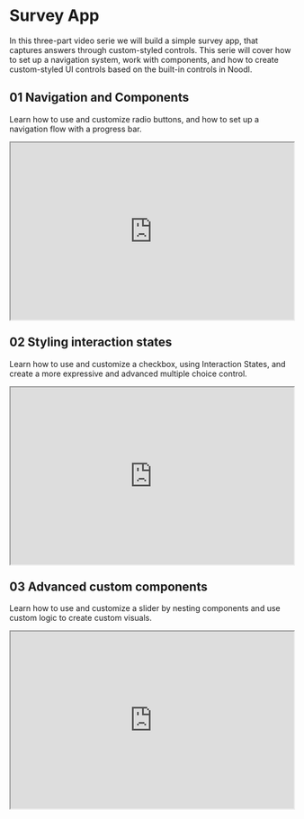 # Survey App

In this three-part video serie we will build a simple survey app, that captures answers through custom-styled controls. This serie will cover how to set up a navigation system, work with components, and how to create custom-styled UI controls based on the built-in controls in Noodl.

## 01 Navigation and Components
Learn how to use and customize radio buttons, and how to set up a navigation flow with a progress bar. 

<div style="padding:62.5% 0 0 0;position:relative;"><iframe width="100%" height="100%" src="https://www.youtube.com/embed/ntKTCC7eEk0" style="position:absolute;top:0;left:0; frameborder="0" allow="accelerometer; autoplay; encrypted-media; gyroscope; picture-in-picture" allowfullscreen></iframe>
</iframe></div>

## 02 Styling interaction states
Learn how to use and customize a checkbox, using Interaction States, and create a more expressive and advanced multiple choice control.

<div style="padding:62.5% 0 0 0;position:relative;"><iframe width="100%" height="100%" src="https://www.youtube.com/embed/720U1pZqWJg" style="position:absolute;top:0;left:0; frameborder="0" allow="accelerometer; autoplay; encrypted-media; gyroscope; picture-in-picture" allowfullscreen></iframe>
</iframe></div>

## 03 Advanced custom components
Learn how to use and customize a slider by nesting components and use custom logic to create custom visuals.

<div style="padding:62.5% 0 0 0;position:relative;"><iframe width="100%" height="100%" src="https://www.youtube.com/embed/ZiEddnfPrx8" style="position:absolute;top:0;left:0; frameborder="0" allow="accelerometer; autoplay; encrypted-media; gyroscope; picture-in-picture" allowfullscreen></iframe>
</iframe></div>